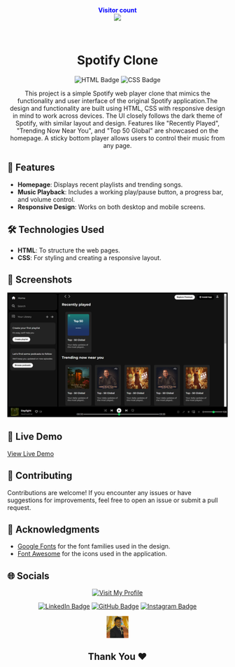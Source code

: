 <p align="center">
  <b style="color: blue;  ">Visitor count</b>
  <br>
  <a style="" href="https://github.com/Akki-soni">
  <img src="https://komarev.com/ghpvc/?username=akki-soni&label=Profile%20views&color=0e75b6&style=flat" />
  </a>
</p>
<p align="center"> <a href="https://twitter.com/" target="blank"><img src="https://img.shields.io/twitter/follow/?logo=twitter&style=for-the-badge" alt="" /></a> </p>

<h1 align="center">Spotify Clone</h1>

<p align="center">
  <img src="https://img.shields.io/badge/HTML-E34F26?style=for-the-badge&logo=html5&logoColor=white" alt="HTML Badge">
  <img src="https://img.shields.io/badge/CSS-1572B6?style=for-the-badge&logo=css3&logoColor=white" alt="CSS Badge">
</p>

<p align="center">
  This project is a simple Spotify web player clone that mimics the functionality and user interface of the original Spotify application.The design and functionality are built using HTML, CSS with responsive 
  design in mind to work across devices. The UI closely follows the dark theme of Spotify, with similar layout and design. Features like "Recently Played", "Trending Now Near You", and "Top 50 Global" are showcased on the homepage. A sticky bottom player allows users to control their music from any page.
</p>

## 🚀 Features

- **Homepage**: Displays recent playlists and trending songs.
- **Music Playback**: Includes a working play/pause button, a progress bar, and volume control.
- **Responsive Design**: Works on both desktop and mobile screens.

## 🛠️ Technologies Used

- **HTML**: To structure the web pages.
- **CSS**: For styling and creating a responsive layout.

## 🌟 Screenshots

![Spotify Clone Screenshot](/Images/Screenshot.png)

## 🔗 Live Demo

[View Live Demo](https://spotify-tan-iota.vercel.app/)

## 🤝 Contributing

Contributions are welcome! If you encounter any issues or have suggestions for improvements, feel free to open an issue or submit a pull request.

## 🙏 Acknowledgments

- [Google Fonts](https://fonts.google.com/) for the font families used in the design.
- [Font Awesome](https://fontawesome.com/) for the icons used in the application.

## 🌐 Socials

<div align="center">

[![Visit My Profile](https://img.shields.io/badge/Visit%20My%20Profile-%23121011.svg?style=for-the-badge&logo=github&logoColor=white)](https://github.com/Akki-soni)

[![LinkedIn Badge](https://img.shields.io/badge/LinkedIn-%230077B5.svg?logo=linkedin&logoColor=white)](https://www.linkedin.com/in/akashchandraverma/)
[![GitHub Badge](https://img.shields.io/badge/GitHub-%23121011.svg?style=for-the-badge&logo=github&logoColor=white)](https://github.com/Akki-soni)
[![Instagram Badge](https://img.shields.io/badge/Instagram-%23E4405F.svg?style=for-the-badge&logo=instagram&logoColor=white)](https://www.instagram.com/akki_214g/)

<a href="">
  <img src="Images/logoo.jpeg" alt="Icon" style="vertical-align:middle; width:50px; height:auto;">
</a>

## Thank You &#10084;
</div>
